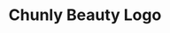 ---
title: "Chunly Beauty Logo"
order: 9
featuredImage: ../../images/graphicdesign/chunly-beauty-logo.png
---